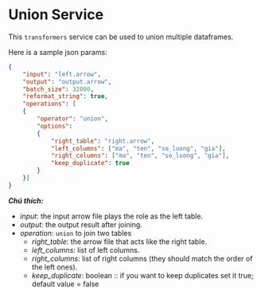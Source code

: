 # Union Service

This `transformers` service can be used to union multiple dataframes.

Here is a sample json params:

```JSON
{
    "input": "left.arrow",
    "output": "output.arrow",
    "batch_size": 32000,
    "reformat_string": true,
    "operations": [
    {
        "operator": "union",
        "options":
        {
            "right_table": "right.arrow",
            "left_columns": ["ma", "ten", "so_luong", "gia"],
            "right_columns": ["ma", "ten", "so_luong", "gia"],
            "keep_duplicate": true
        }
    }]
}
```

***Chú thích:***

- *input*: the input arrow file plays the role as the left table.
- *output*: the output result after joining.
- *operation*: `union` to join two tables
  - *right_table*: the arrow file that acts like the right table.
  - *left_columns*: list of left columns.
  - *right_columns*: list of right columns (they should match the order of the left ones).
  - *keep_duplicate*: boolean :: if you want to keep duplicates set it true; default value = false

